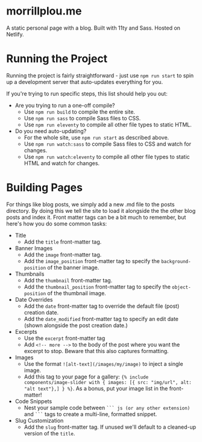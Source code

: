 # morrillplou.me

A static personal page with a blog. Built with 11ty and Sass. Hosted on Netlify.


# Running the Project

Running the project is fairly straightforward - just use `npm run start` to spin up a development server that auto-updates everything for you.

If you're trying to run specific steps, this list should help you out:

* Are you trying to run a one-off compile?
    * Use `npm run build` to compile the entire site.
    * Use `npm run sass` to compile Sass files to CSS.
    * Use `npm run eleventy` to compile all other file types to static HTML.
* Do you need auto-updating?
    * For the whole site, use `npm run start` as described above.
    * Use `npm run watch:sass` to compile Sass files to CSS and watch for changes.
    * Use `npm run watch:eleventy` to compile all other file types to static HTML and watch for changes.

# Building Pages

For things like blog posts, we simply add a new .md file to the posts directory. By doing this we tell the site to load 
it alongside the the other blog posts and index it. Front matter tags can be a bit much to remember, but here's how you do
some common tasks:

* Title
    * Add the `title` front-matter tag.
* Banner Images
    * Add the `image` front-matter tag.
    * Add the `image_position` front-matter tag to specify the `background-position` of the banner image.
* Thumbnails
    * Add the `thumbnail` front-matter tag.
    * Add the `thumbnail_position` front-matter tag to specify the `object-position` of the thumbnail image.
* Date Overrides
    * Add the `date` front-matter tag to override the default file (post) creation date.
    * Add the `date_modified` front-matter tag to specify an edit date (shown alongside the post creation date.)
* Excerpts
    * Use the `excerpt` front-matter tag
    * Add `<!-- more -->` to the body of the post where you want the excerpt to stop. Beware that this also captures formatting.
* Images
    * Use the format `![alt-text](/images/my/image)` to inject a single image.
    * Add this tag to your page for a gallery: `{% include components/image-slider with { images: [{ src: "img/url", alt: "alt text"},] } %}`.
    As a bonus, put your image list in the front-matter!
* Code Snippets
    * Nest your sample code between ```` ``` js (or any other extension) ```` and ```` ``` ```` tags to create a multi-line, formatted snippet.
* Slug Customization
    * Add the `slug` front-matter tag. If unused we'll default to a cleaned-up version of the `title`.